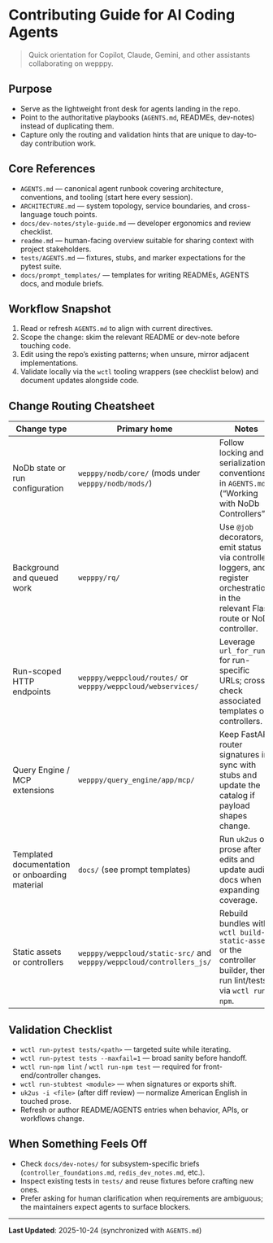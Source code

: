 # Contributing Guide for AI Coding Agents

> Quick orientation for Copilot, Claude, Gemini, and other assistants collaborating on wepppy.

## Purpose
- Serve as the lightweight front desk for agents landing in the repo.
- Point to the authoritative playbooks (`AGENTS.md`, READMEs, dev-notes) instead of duplicating them.
- Capture only the routing and validation hints that are unique to day-to-day contribution work.

## Core References
- `AGENTS.md` — canonical agent runbook covering architecture, conventions, and tooling (start here every session).
- `ARCHITECTURE.md` — system topology, service boundaries, and cross-language touch points.
- `docs/dev-notes/style-guide.md` — developer ergonomics and review checklist.
- `readme.md` — human-facing overview suitable for sharing context with project stakeholders.
- `tests/AGENTS.md` — fixtures, stubs, and marker expectations for the pytest suite.
- `docs/prompt_templates/` — templates for writing READMEs, AGENTS docs, and module briefs.

## Workflow Snapshot
1. Read or refresh `AGENTS.md` to align with current directives.
2. Scope the change: skim the relevant README or dev-note before touching code.
3. Edit using the repo’s existing patterns; when unsure, mirror adjacent implementations.
4. Validate locally via the `wctl` tooling wrappers (see checklist below) and document updates alongside code.

## Change Routing Cheatsheet
| Change type | Primary home | Notes |
| --- | --- | --- |
| NoDb state or run configuration | `wepppy/nodb/core/` (mods under `wepppy/nodb/mods/`) | Follow locking and serialization conventions in `AGENTS.md` (“Working with NoDb Controllers”). |
| Background and queued work | `wepppy/rq/` | Use `@job` decorators, emit status via controller loggers, and register orchestration in the relevant Flask route or NoDb controller. |
| Run-scoped HTTP endpoints | `wepppy/weppcloud/routes/` or `wepppy/weppcloud/webservices/` | Leverage `url_for_run()` for run-specific URLs; cross-check associated templates or controllers. |
| Query Engine / MCP extensions | `wepppy/query_engine/app/mcp/` | Keep FastAPI router signatures in sync with stubs and update the catalog if payload shapes change. |
| Templated documentation or onboarding material | `docs/` (see prompt templates) | Run `uk2us` on prose after edits and update audit docs when expanding coverage. |
| Static assets or controllers | `wepppy/weppcloud/static-src/` and `wepppy/weppcloud/controllers_js/` | Rebuild bundles with `wctl build-static-assets` or the controller builder, then run lint/tests via `wctl run-npm`. |

## Validation Checklist
- `wctl run-pytest tests/<path>` — targeted suite while iterating.
- `wctl run-pytest tests --maxfail=1` — broad sanity before handoff.
- `wctl run-npm lint` / `wctl run-npm test` — required for front-end/controller changes.
- `wctl run-stubtest <module>` — when signatures or exports shift.
- `uk2us -i <file>` (after diff review) — normalize American English in touched prose.
- Refresh or author README/AGENTS entries when behavior, APIs, or workflows change.

## When Something Feels Off
- Check `docs/dev-notes/` for subsystem-specific briefs (`controller_foundations.md`, `redis_dev_notes.md`, etc.).
- Inspect existing tests in `tests/` and reuse fixtures before crafting new ones.
- Prefer asking for human clarification when requirements are ambiguous; the maintainers expect agents to surface blockers.

---

**Last Updated**: 2025-10-24 (synchronized with `AGENTS.md`)
